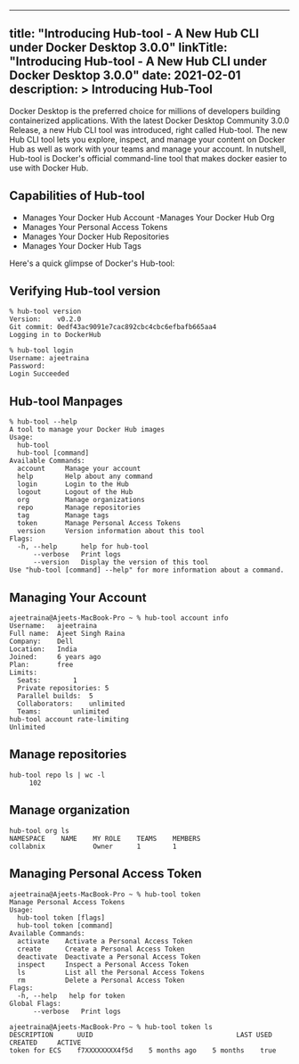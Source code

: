 
---
title: "Introducing Hub-tool - A New Hub CLI under Docker Desktop 3.0.0"
linkTitle: "Introducing Hub-tool - A New Hub CLI under Docker Desktop 3.0.0"
date: 2021-02-01
description: >
  Introducing Hub-Tool 
---

Docker Desktop is the preferred choice for millions of developers building containerized applications. With the latest Docker Desktop Community 3.0.0 Release, a new Hub CLI tool was introduced, right called Hub-tool. The new Hub CLI tool lets you explore, inspect, and manage your content on Docker Hub as well as work with your teams and manage your account. In nutshell, Hub-tool is Docker's official command-line tool that makes docker easier to use with Docker Hub.


## Capabilities of Hub-tool

- Manages Your Docker Hub Account
-Manages Your Docker Hub Org
- Manages Your Personal Access Tokens
- Manages Your Docker Hub Repositories
- Manages Your Docker Hub Tags

Here's a quick glimpse of Docker's Hub-tool:

## Verifying Hub-tool version

```
% hub-tool version
Version:    v0.2.0
Git commit: 0edf43ac9091e7cac892cbc4cbc6efbafb665aa4
Logging in to DockerHub
```

```
% hub-tool login
Username: ajeetraina
Password: 
Login Succeeded
```

## Hub-tool Manpages

```
% hub-tool --help
A tool to manage your Docker Hub images
Usage:
  hub-tool
  hub-tool [command]
Available Commands:
  account     Manage your account
  help        Help about any command
  login       Login to the Hub
  logout      Logout of the Hub
  org         Manage organizations
  repo        Manage repositories
  tag         Manage tags
  token       Manage Personal Access Tokens
  version     Version information about this tool
Flags:
  -h, --help      help for hub-tool
      --verbose   Print logs
      --version   Display the version of this tool
Use "hub-tool [command] --help" for more information about a command.
```

## Managing Your Account

```
ajeetraina@Ajeets-MacBook-Pro ~ % hub-tool account info
Username:   ajeetraina
Full name:  Ajeet Singh Raina
Company:    Dell
Location:   India
Joined:     6 years ago
Plan:       free
Limits:
  Seats:        1
  Private repositories: 5
  Parallel builds:  5
  Collaborators:    unlimited
  Teams:        unlimited
hub-tool account rate-limiting
Unlimited
```

## Manage repositories

```
hub-tool repo ls | wc -l
     102
```

## Manage organization

```
hub-tool org ls               
NAMESPACE    NAME    MY ROLE    TEAMS    MEMBERS
collabnix            Owner      1        1
```

## Managing Personal Access Token

```
ajeetraina@Ajeets-MacBook-Pro ~ % hub-tool token
Manage Personal Access Tokens
Usage:
  hub-tool token [flags]
  hub-tool token [command]
Available Commands:
  activate    Activate a Personal Access Token
  create      Create a Personal Access Token
  deactivate  Deactivate a Personal Access Token
  inspect     Inspect a Personal Access Token
  ls          List all the Personal Access Tokens
  rm          Delete a Personal Access Token
Flags:
  -h, --help   help for token
Global Flags:
      --verbose   Print logs
```

```
ajeetraina@Ajeets-MacBook-Pro ~ % hub-tool token ls      
DESCRIPTION      UUID                                    LAST USED       CREATED     ACTIVE
token for ECS    f7XXXXXXXX4f5d    5 months ago    5 months    true
```
